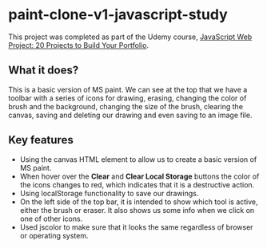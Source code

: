 # paint-clone-v1-javascript-study

This project was completed as part of the Udemy course, [JavaScript Web Project: 20 Projects to Build Your Portfolio](https://www.udemy.com/course/javascript-web-projects-to-build-your-portfolio-resume/).

## What it does?

This is a basic version of MS paint. We can see at the top that we have a toolbar with a series of icons for drawing, erasing, changing the color of brush and the background, changing the size of the brush, clearing the canvas, saving and deleting our drawing and even saving to an image file. 

## Key features

- Using the canvas HTML element to allow us to create a basic version of MS paint. 
- When hover over the **Clear** and **Clear Local Storage** buttons the color of the icons changes to red, which indicates that it is a destructive action. 
- Using localStorage functionality to save our drawings.
- On the left side of the top bar, it is intended to show which tool is active, either the brush or eraser. It also shows us some info when we click on one of other icons.
- Used jscolor to make sure that it looks the same regardless of browser or operating system.
